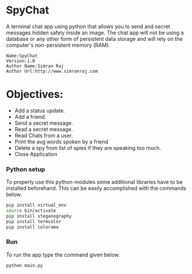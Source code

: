 # SpyChat
A terminal chat app using python that allows you to send and secret messages hidden safely inside an image.
The chat app will not be using a database or any other form of persistent data storage 
and will rely on the computer's non-persistent memory (RAM).
````````````````````````
Name:SpyChat
Version:1.0
Author Name:Simran Raj
Author Url:http://www.simranraj.com
``````````````````````````

# Objectives:
* Add a status update.
* Add a friend.
* Send a secret message.
* Read a secret message.
* Read Chats from a user.
* Print the avg words spoken by a friend
* Delete a spy from list of spies if they are speaking too much.
* Close Application


### Python setup

To properly use this python-modules some additional libraries have to be
installed beforehand. This can be easily accomplished with the commands below.

```bash
pip install virtual_env
source bin/activate
pip install steganography
pip install termcolor
pip install colorama
```

### Run 
To run the app type the command given below.

```bash
python main.py
```


